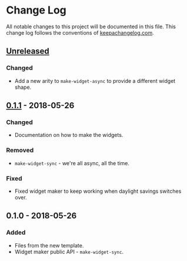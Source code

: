 # Change Log
All notable changes to this project will be documented in this file. This change log follows the conventions of [keepachangelog.com](http://keepachangelog.com/).

## [Unreleased]
### Changed
- Add a new arity to `make-widget-async` to provide a different widget shape.

## [0.1.1] - 2018-05-26
### Changed
- Documentation on how to make the widgets.

### Removed
- `make-widget-sync` - we're all async, all the time.

### Fixed
- Fixed widget maker to keep working when daylight savings switches over.

## 0.1.0 - 2018-05-26
### Added
- Files from the new template.
- Widget maker public API - `make-widget-sync`.

[Unreleased]: https://github.com/your-name/lab6/compare/0.1.1...HEAD
[0.1.1]: https://github.com/your-name/lab6/compare/0.1.0...0.1.1
